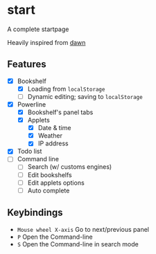 # start
A complete startpage

Heavily inspired from [dawn](https://github.com/0-l/dawn)

## Features
- [x] Bookshelf
	- [x] Loading from `localStorage`
	- [ ] Dynamic editing; saving to `localStorage`
- [x] Powerline
	- [x] Bookshelf's panel tabs
	- [x] Applets
		- [x] Date & time
		- [x] Weather
		- [x] IP address
- [x] Todo list
- [ ] Command line
	- [ ] Search (w/ customs engines)
	- [ ] Edit bookshelfs
	- [ ] Edit applets options
	- [ ] Auto complete

## Keybindings
- `Mouse wheel X-axis` Go to next/previous panel
- `P` Open the Command-line
- `S` Open the Command-line in search mode